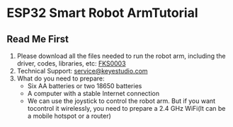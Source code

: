 # ESP32 Smart Robot ArmTutorial

## Read Me First

1. Please download all the files needed to run the robot arm, including the driver, codes, libraries, etc: [FKS0003](https://fs.keyestudio.com/FKS0003)
2. Technical Support: service@keyestudio.com
3. What do you need to prepare:
   * Six AA batteries or two 18650 batteries
   * A computer with a stable Internet connection
   * We can use the joystick to control the robot arm. But if you want tocontrol it wirelessly, you need to prepare a 2.4 GHz WiFi(It can be a
     mobile hotspot or a router)
